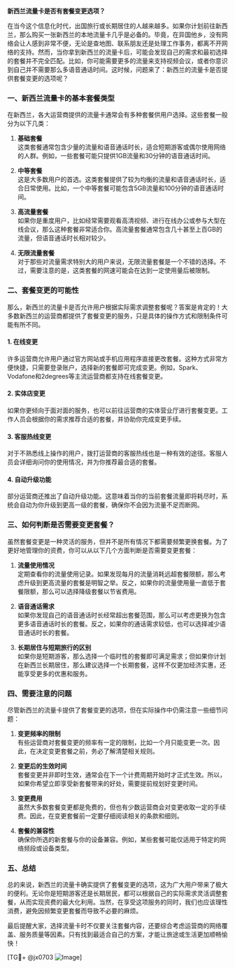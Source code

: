 **新西兰流量卡是否有套餐变更选项？**

在当今这个信息化时代，出国旅行或长期居住的人越来越多。如果你计划前往新西兰，那么购买一张新西兰的本地流量卡几乎是必备的。毕竟，在异国他乡，没有网络会让人感到非常不便，无论是查地图、联系朋友还是处理工作事务，都离不开网络的支持。然而，当你拿到新西兰的流量卡后，可能会发现自己的需求和最初选择的套餐并不完全匹配。比如，你可能需要更多的流量来支持视频会议，或者你意识到自己并不需要那么多语音通话时间。这时候，问题来了：新西兰的流量卡是否提供套餐变更的选项呢？

### 一、新西兰流量卡的基本套餐类型

在新西兰，各大运营商提供的流量卡通常会有多种套餐供用户选择。这些套餐一般分为以下几类：

1. **基础套餐**  
   这类套餐通常包含少量的流量和语音通话时长，适合短期游客或偶尔使用网络的人群。例如，一些套餐可能只提供1GB流量和30分钟的语音通话时间。

2. **中等套餐**  
   这是大多数用户的首选。这类套餐提供了较为均衡的流量和语音通话时长，适合日常使用。比如，一个中等套餐可能包含5GB流量和100分钟的语音通话时间。

3. **高流量套餐**  
   如果你是重度用户，比如经常需要观看高清视频、进行在线办公或参与大型在线会议，那么这种套餐非常适合你。高流量套餐通常包含几十甚至上百GB的流量，但语音通话时长相对较少。

4. **无限流量套餐**  
   对于那些对流量需求特别大的用户来说，无限流量套餐是一个不错的选择。不过，需要注意的是，这类套餐的网速可能会在达到一定使用量后被限制。

### 二、套餐变更的可能性

那么，新西兰的流量卡是否允许用户根据实际需求调整套餐呢？答案是肯定的！大多数新西兰的运营商都提供了套餐变更的服务，只是具体的操作方式和限制条件可能有所不同。

#### 1. 在线变更
许多运营商允许用户通过官方网站或手机应用程序直接更改套餐。这种方式非常方便快捷，只需要登录账户，选择新的套餐即可完成变更。例如，Spark、Vodafone和2degrees等主流运营商都支持在线套餐变更。

#### 2. 实体店变更
如果你更倾向于面对面的服务，也可以前往运营商的实体营业厅进行套餐变更。工作人员会根据你的需求推荐合适的套餐，并协助你完成变更手续。

#### 3. 客服热线变更
对于不熟悉线上操作的用户，拨打运营商的客服热线也是一种有效的途径。客服人员会详细询问你的使用情况，并为你推荐最合适的套餐。

#### 4. 自动升级功能
部分运营商还推出了自动升级功能。这意味着当你的当前套餐流量即将耗尽时，系统会自动为你升级到更高一级的套餐，确保你不会因为流量不足而断网。

### 三、如何判断是否需要变更套餐？

虽然套餐变更是一种灵活的服务，但并不是所有情况下都需要频繁更换套餐。为了更好地管理你的资费，你可以从以下几个方面判断是否需要变更套餐：

1. **流量使用情况**  
   定期查看你的流量使用记录。如果发现每月的流量消耗远超套餐限额，那么考虑升级到更高流量的套餐是明智之举。反之，如果你的流量使用量一直低于套餐限额，那么可以选择降级套餐以节省费用。

2. **语音通话需求**  
   如果你发现自己的语音通话时长经常超出套餐范围，那么可以考虑更换为包含更多语音通话时长的套餐。反之，如果你的通话需求较低，也可以选择减少语音通话时长的套餐。

3. **长期居住与短期旅行的区别**  
   如果你是短期游客，那么选择一个临时性的套餐即可满足需求；但如果你计划在新西兰长期居住，那么建议选择一个长期套餐，这样不仅更加经济实惠，还能享受更多的优惠和服务。

### 四、需要注意的问题

尽管新西兰的流量卡提供了套餐变更的选项，但在实际操作中仍需注意一些细节问题：

1. **变更频率的限制**  
   有些运营商对套餐变更的频率有一定的限制，比如一个月只能变更一次。因此，在决定变更套餐之前，务必了解清楚相关规则。

2. **变更后的生效时间**  
   套餐变更并非即时生效，通常会在下一个计费周期开始时才正式生效。所以，如果你希望立即享受新套餐带来的好处，需要提前规划好变更时间。

3. **变更费用**  
   虽然大多数套餐变更都是免费的，但也有少数运营商会对变更收取一定的手续费。因此，在变更套餐前一定要仔细阅读相关的条款和细则。

4. **套餐的兼容性**  
   确保你所选的新套餐与你的设备兼容。例如，某些套餐可能仅适用于特定的网络频段或设备类型。

### 五、总结

总的来说，新西兰的流量卡确实提供了套餐变更的选项，这为广大用户带来了极大的便利。无论你是短期游客还是长期居民，都可以根据自己的实际需求灵活调整套餐，从而实现资费的最大化利用。当然，在享受这项服务的同时，我们也应该理性消费，避免因频繁变更套餐而导致不必要的麻烦。

最后提醒大家，选择流量卡时不仅要关注套餐内容，还要综合考虑运营商的网络覆盖、服务质量等因素。只有找到最适合自己的方案，才能让旅途或生活更加顺畅愉快！

[TG💪+ @jx0703 ![Image](https://github.com/user-attachments/assets/dbca1d08-cadb-493c-b0ec-ad6f7a83f270)]